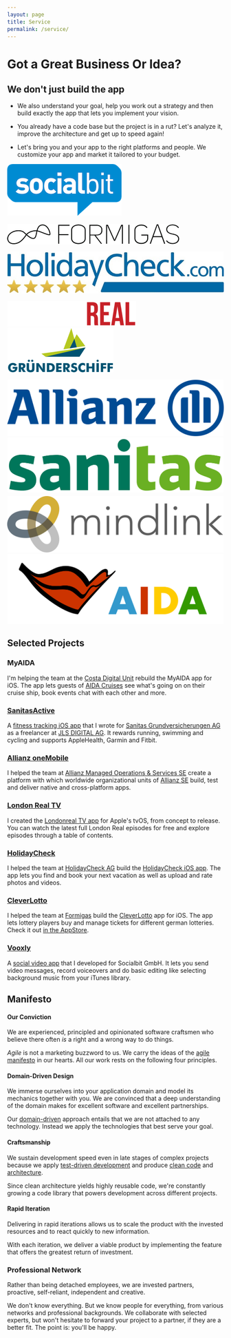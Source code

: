 ```yaml
---
layout: page
title: Service
permalink: /service/
---
```


# Got a Great Business Or Idea?

## We don't just build the app

* We also understand your goal, help you work out a strategy and then build exactly the app that lets you implement your vision.

* You already have a code base but the project is in a rut? Let's analyze it, improve the architecture and get up to speed again!

* Let's bring you and your app to the right platforms and people. We customize your app and market it tailored to your budget.

<div class="ft-client-grid grid-x grid-padding-y small-up-3 medium-up-3 large-up-3">

   <div class="cell">
      <a href="http://www.socialbit.de">
         <img src="clients/socialbit.png"/>
      </a>
   </div>

   <div class="cell">
      <a href="http://www.formigas.de">
         <img src="clients/formigas.png" style="margin-top:16px"/>
      </a>
   </div>

   <div class="cell">
      <a href="https://www.holidaycheck.ch">
         <img src="clients/holidaycheck.jpg" style="margin-top:13px"/>
      </a>
   </div>

   <div class="cell">
      <a href="http://www.londonreal.tv">
         <img src="clients/londonreal.png" style="margin-top:14px;background-color:#eee;"/>
      </a>
   </div>

   <div class="cell">
      <a href="http://www.gruenderschiff.de">
         <img src="clients/gruenderschiff.png"/>
      </a>
   </div>

   <div class="cell">
      <a href="http://www.allianz.com">
         <img src="clients/allianz.svg" style="margin-top:13px"/>
      </a>
   </div>

   <div class="cell">
      <a href="http://sanitas.com">
         <img src="clients/sanitas.png"/>
      </a>
   </div>

   <div class="cell">
      <a href="http://mindlink.ch">
         <img src="clients/mindlink.svg" style="margin-top:6px"/>
      </a>
   </div>

   <div class="cell">
      <a href="http://www.aida.svg">
         <img src="clients/aida.svg"/>
      </a>
   </div>

</div>

## Selected Projects

### MyAIDA

I'm helping the team at the [Costa Digital Unit](http://costadigital.io) rebuild the MyAIDA app for iOS. The app lets guests of [AIDA Cruises](https://www.aida.de) see what's going on on their cruise ship, book events chat with each other and more.

### [SanitasActive](https://itunes.apple.com/de/app/sanitas-active/id1140475651)

A [fitness tracking iOS app](https://itunes.apple.com/de/app/sanitas-active/id1140475651) that I wrote for [Sanitas Grundversicherungen AG](https://www.sanitas.com) as a freelancer at [JLS DIGITAL AG](http://www.jls.ch). It rewards running, swimming and cycling and supports AppleHealth, Garmin and Fitbit.

### [Allianz oneMobile](https://www.allianz.com/de/produkte_loesungen/globale_geschaeftseinheiten/amos/)

I helped the team at [Allianz Managed Operations & Services SE](https://www.allianz.com/de/produkte_loesungen/globale_geschaeftseinheiten/amos/) create a platform with which worldwide organizational units of [Allianz SE](https://www.allianz.com) build, test and deliver native and cross-platform apps.

### [London Real TV](http://www.flowtoolz.com/londonrealapp)

I created the [Londonreal TV app](http://www.flowtoolz.com/londonrealapp) for Apple's tvOS, from concept to release. You can watch the latest full London Real episodes for free and explore episodes through a table of contents.

### [HolidayCheck](https://itunes.apple.com/de/app/holidaycheck/id431838682?mt=8)

I helped the team at [HolidayCheck AG](http://www.holidaycheck.ch) build the [HolidayCheck iOS app](https://itunes.apple.com/de/app/holidaycheck/id431838682?mt=8). The app lets you find and book your next vacation as well as upload and rate photos and videos.

### [CleverLotto](https://www.cleverlotto.de)

I helped the team at [Formigas](http://www.formigas.de) build the [CleverLotto](https://cleverlotto.de) app for iOS. The app lets lottery players buy and manage tickets for different german lotteries. Check it out [in the AppStore](https://itunes.apple.com/de/app/clever-lotto-6aus49-eurojackpot/id390946943?mt=8).

### [Vooxly](https://www.instagram.com/vooxly/)

A [social video app](https://www.instagram.com/vooxly/) that I developed for Socialbit GmbH. It lets you send video messages, record voiceovers and do basic editing like selecting background music from your iTunes library.

## Manifesto

#### Our Conviction
We are experienced, principled and opinionated software craftsmen who believe there often <i>is</i> a right and a wrong way to do things.

<i>Agile</i> is not a marketing buzzword to us. We carry the ideas of the [agile manifesto](http://agilemanifesto.org/principles.html) in our hearts. All our work rests on the following four principles.

#### Domain-Driven Design
We immerse ourselves into your application domain and model its mechanics together with you. We are convinced that a deep understanding of the domain makes for excellent software and excellent partnerships.

Our [domain-driven](https://www.goodreads.com/book/show/179133.Domain_Driven_Design) approach entails that we are not attached to any technology. Instead we apply the technologies that best serve your goal.

#### Craftsmanship
We sustain development speed even in late stages of complex projects because we apply [test-driven development](https://www.goodreads.com/book/show/13705089-test-driven-ios-development) and produce [clean code](https://www.goodreads.com/book/show/3735293-clean-code) and [architecture](https://www.goodreads.com/book/show/18043011-clean-architecture).

Since clean architecture yields highly reusable code, we're constantly growing a code library that powers development across different projects.

#### Rapid Iteration
Delivering in rapid iterations allows us to scale the product with the invested resources and to react quickly to new information.

With each iteration, we deliver a viable product by implementing the feature that offers the greatest return of investment.

### Professional Network
Rather than being detached employees, we are invested partners, proactive, self-reliant, independent and creative.

We don't know everything. But we know people for everything, from various networks and professional backgrounds. We collaborate with selected experts, but won't hesitate to forward your project to a partner, if they are a better fit. The point is: you'll be happy.



<!-- old manifesto
<h2><i class="fi-heart"></i> Values</h2>
<ul>
   <li>We love software development</li>
   <li>We love creative productivity</li>
   <li>We love to work in a flow state</li>
   <li>We love the scientific method</li>
   <li>We love to bring crazy ideas to life</li>
   <li>We love to learn continuously</li>
</ul>

<h2><i class="fi-target-two"></i> Goal</h2>
<ul>
   <li>Flowtoolz are creativity-support tools</li>
   <li>Flowtoolz look and feel like games</li>
   <li>Flowtoolz are rich but easy to use</li>
   <li>Flowtoolz let you focus deeply</li>
   <li>Flowtoolz boost your productivity</li>
   <li>Flowtoolz inspire you to think differently</li>
</ul>

<h2><i class="fi-loop"></i> Process</h2>
<ul>
   <li>We embrace the agile manifesto</li>
   <li>We immerse ourselves into the domain</li>
   <li>We are not attached to any technology</li>
   <li>We apply test-driven development</li>
   <li>We produce clean code and architecture</li>
   <li>We work and deliver in rapid iterations</li>
</ul>
-->

